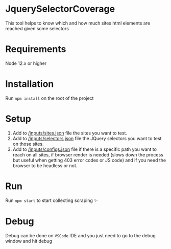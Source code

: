 # JquerySelectorCoverage
This tool helps to know which and how much sites html elements are reached given some selectors


# Requirements
  Node 12.x or higher

# Installation

  Run `npm install` on the root of the project
  
# Setup
  
  1. Add to [/inputs/sites.json](https://github.com/andresSaldanaAguilar/jquerySelectorCoverage/blob/master/inputs/sites.json) file the sites you want to test.
  2. Add to [/inputs/selectors.json](https://github.com/andresSaldanaAguilar/jquerySelectorCoverage/blob/master/inputs/selectors.json) file the JQuery selectors you want to test on those sites.
  3. Add to [/inputs/configs.json](https://github.com/andresSaldanaAguilar/jquerySelectorCoverage/blob/master/inputs/configs.json) file if there is a specific path you want to reach on all sites, if browser render is needed (slows down the process but useful when getting 403 error codes or JS code) and if you need the browser to be headless or not.

# Run

  Run `npm start` to start collecting scraping :sparkles:

# Debug

  Debug can be done on `VSCode` IDE and you just need to go to the debug window and hit debug
